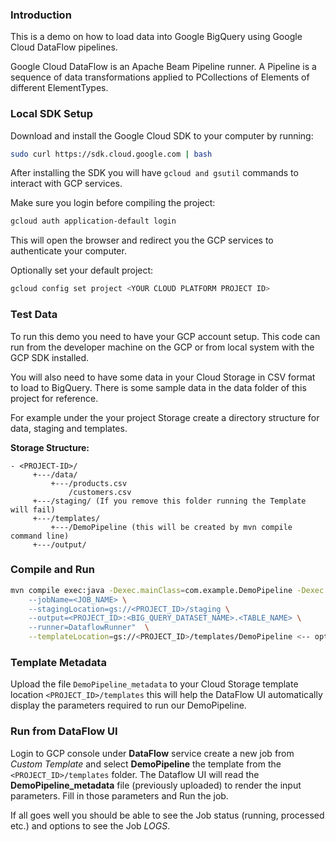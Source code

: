 ### Introduction

This is a demo on how to load data into Google BigQuery using Google Cloud DataFlow pipelines.

Google Cloud DataFlow is an Apache Beam Pipeline runner. A Pipeline is a sequence of data transformations applied to PCollections of Elements of different ElementTypes.

### Local SDK Setup


Download and install the Google Cloud SDK to your computer by running:

```bash
sudo curl https://sdk.cloud.google.com | bash
```
After installing the SDK you will have ```gcloud and gsutil``` commands to interact with GCP services.

Make sure you login before compiling the project:
```bash
gcloud auth application-default login
```
This will open the browser and redirect you the GCP services to authenticate your computer.

Optionally set your default project:

```bash
gcloud config set project <YOUR CLOUD PLATFORM PROJECT ID>
```

### Test Data

To run this demo you need to have your GCP account setup. This code can run from the developer machine on the GCP or from local system with the GCP SDK installed. 

You will also need to have some data in your Cloud Storage in CSV format to load to BigQuery. There is some sample data in the data folder of this project for reference.  

For example under the your project Storage create a directory structure for data, staging and templates.

**Storage Structure:**
```text
- <PROJECT-ID>/
     +---/data/
         +---/products.csv
             /customers.csv
     +---/staging/ (If you remove this folder running the Template will fail)
     +---/templates/
         +---/DemoPipeline (this will be created by mvn compile command line)
     +---/output/
```

### Compile and Run

```bash
mvn compile exec:java -Dexec.mainClass=com.example.DemoPipeline -Dexec.args="--project=<PROJECT_ID> \
    --jobName=<JOB_NAME> \
    --stagingLocation=gs://<PROJECT_ID>/staging \
    --output=<PROJECT_ID>:<BIG_QUERY_DATASET_NAME>.<TABLE_NAME> \
    --runner=DataflowRunner"  \
    --templateLocation=gs://<PROJECT_ID>/templates/DemoPipeline <-- optional: use only if later want to run from UI!
```

### Template Metadata

Upload the file ```DemoPipeline_metadata``` to your Cloud Storage template location ```<PROJECT_ID>/templates``` this will help the DataFlow UI automatically display the parameters required to run our DemoPipeline.

### Run from DataFlow UI

Login to GCP console under **DataFlow** service create a new job from *Custom Template* and select **DemoPipeline** the template from the ```<PROJECT_ID>/templates``` folder. The Dataflow UI will read the **DemoPipeline_metadata** file (previously uploaded) to render the input parameters. Fill in those parameters and Run the job. 

If all goes well you should be able to see the Job status (running, processed etc.) and options to see the Job *LOGS*.
